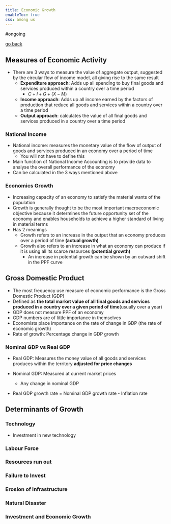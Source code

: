 ```yaml
---
title: Economic Growth
enableToc: true
css: among us
---
```


#ongoing 

[go back](11Subjects/11Economics.md)

## Measures of Economic Activity
- There are 3 ways to measure the value of aggregate output, suggested by the circular flow of income model, all giving rise to the same result
	- **Expenditure approach**: Adds up all spending to buy final goods and services produced within a country over a time period
		- $C+I+G+(X-M)$
	- **Income approach**: Adds up all income earned by the factors of production that reduce all goods and services within a country over a time period
	- **Output approach**: calculates the value of all final goods and services produced in a country over a time period

### National Income
- National income: measures the monetary value of the flow of output of goods and services produced in an economy over a period of time
	- You will not have to define this
- Main function of National Income Accounting is to provide data to analyse the overall performance of the economy
- Can be calculated in the 3 ways mentioned above


### Economics Growth
- Increasing capacity of an economy to satisfy the material wants of the population
- Growth is generally thought to be the most important macroeconomic objective because it determines the future opportunity set of the economy and enables households to achieve a higher standard of living in material terms
- Has 2 meanings
	- Growth refers to an increase in the output that an economy produces over a period of time **(actual growth)**
	- Growth also refers to an increase in what an economy can produce if it is using all its scarce resources **(potential growth)**
		- An increase in potential growth can be shown by an outward shift in the PPF curve

## Gross Domestic Product
- The most frequency use measure of economic performance is the Gross Domestic Product (GDP)
- Defined as **the total market value of all final goods and services produced in a country over a given period of time**(usually over a year)
- GDP does not measure PPF of an economy
- GDP numbers are of little importance in themselves
- Economists place importance on the rate of change in GDP (the rate of economic growth)
- Rate of growth: Percentage change in GDP growth

### Nominal GDP vs Real GDP
- Real GDP: Measures the money value of all goods and services produces within the territory **adjusted for price changes**
- Nominal GDP: Measured at current market prices
	- Any change in nominal GDP

- Real GDP growth rate = Nominal GDP growth rate - Inflation rate

## Determinants of Growth

### Technology
- Investment in new technology

### Labour Force

### Resources run out

### Failure to Invest

### Erosion of Infrastructure

### Natural Disaster

### Investment and Economic Growth